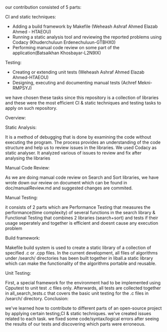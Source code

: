 our contribution consisted of 5 parts:

CI and static techniques:

- Adding a build framework by Makefile (Weheash Ashraf Ahmed Elazab Ahmed - HTAEOU)
- Running a static analysis tool and reviewing the reported problems using Codacy (Khuderchuluun Erdenechuluun-GTBHX0)
- Performing manual code review on some part of the application(Batsaikhan Khosbayar-L2N9IX)

Testing:

- Creating or extending unit tests (Weheash Ashraf Ahmed Elazab Ahmed-HTAEOU)
- Designing, executing and documenting manual tests (Achref Mekni-RMPSYJ)

we have chosen these tasks since this repository is a collection of libraries and these were
the most efficient CI & static techniques and testing tasks to apply on such repository.

Overview:

Static Analysis:

It is a method of debugging that is done by examining the code without executing the program. The process provides an understanding of the code structure and help us to review issues in the libraries. We used Codacy as static analyser. It analyzed various of issues to review and fix after analysing the libraries

Manual Code Review:

As we are doing manual code review on Search and Sort libraries, we have wrote down our review on document which can be found
in doc/manualReview.md and suggested changes are commited.

Manual Testing:

it consists of 2 parts which are Performance Testing that measures the performance(time complexity) of
several functions in the search library & Functional Testing that combines 2 libraries (search+sort)
and tests if their usage seperately and together is efficient and doesnt cause any execution problem

Build framework:

Makefile build system is used to create a static library of a collection of specified .c or .cpp files. In the current development, all files of algorithms under /search/ directories has been built together in liball.a static library which can make the functionality of the algorithms portable and reusable. 

Unit Testing:

First, a special framework for the environment had to be implemented using Cpputest to unit test .c files only. Afterwards, all tests are collected together in all_search_tests.c that covers the basic unit testing for the .c files in /search/ directory.
Conclusion:

we've learned how to contribute to different parts of an open-source project by applying certain testing,CI & static techniques.
we've created issues related to each task. we fixed some code/syntax/logical errors after seeing the results of our tests
and discovering which parts were erroneous.
